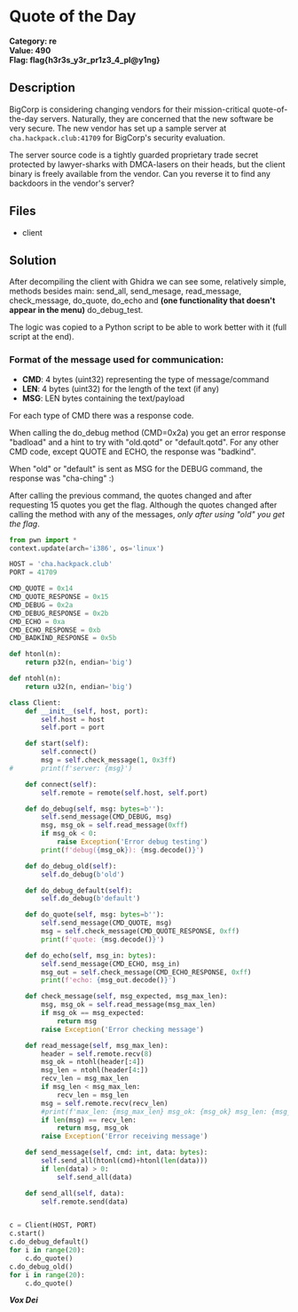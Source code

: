 # Quote of the Day
  
**Category: re**  
**Value: 490**  
**Flag: flag{h3r3s_y3r_pr1z3_4_pl@y1ng}**  

## Description


BigCorp is considering changing vendors for their mission-critical quote-of-the-day servers.  Naturally, they are concerned that the new software be very secure.  The new vendor has set up a sample server at `cha.hackpack.club:41709` for BigCorp's security evaluation.

The server source code is a tightly guarded proprietary trade secret protected by lawyer-sharks with DMCA-lasers on their heads, but the client binary is freely available from the vendor.  Can you reverse it to find any backdoors in the vendor's server?  

## Files
  
- client

## Solution

After decompiling the client with Ghidra we can see some, relatively simple, methods besides main: send_all, send_mesage, read_message, check_message, do_quote, do_echo and **(one functionality that doesn't appear in the menu)** do_debug_test.

The logic was copied to a Python script to be able to work better with it (full script at the end).

### Format of the message used for communication:
* **CMD**: 4 bytes (uint32) representing the type of message/command
* **LEN**: 4 bytes (uint32) for the length of the text (if any)
* **MSG**: LEN bytes containing the text/payload

For each type of CMD there was a response code.

When calling the do_debug method (CMD=0x2a) you get an error response "badload" and a hint to try with "old.qotd" or "default.qotd". For any other CMD code, except QUOTE and ECHO, the response was "badkind".

When "old" or "default" is sent as MSG for the DEBUG command, the response was "cha-ching" :)

After calling the previous command, the quotes changed and after requesting 15 quotes you get the flag.
Although the quotes changed after calling the method with any of the messages, _only after using "old" you get the flag_.


````python
from pwn import *
context.update(arch='i386', os='linux')

HOST = 'cha.hackpack.club'
PORT = 41709

CMD_QUOTE = 0x14
CMD_QUOTE_RESPONSE = 0x15
CMD_DEBUG = 0x2a
CMD_DEBUG_RESPONSE = 0x2b
CMD_ECHO = 0xa
CMD_ECHO_RESPONSE = 0xb
CMD_BADKIND_RESPONSE = 0x5b

def htonl(n):
	return p32(n, endian='big')

def ntohl(n):
	return u32(n, endian='big')

class Client:
	def __init__(self, host, port):
		self.host = host
		self.port = port

	def start(self):
		self.connect()
		msg = self.check_message(1, 0x3ff)
#		print(f'server: {msg}')

	def connect(self):
		self.remote = remote(self.host, self.port)

	def do_debug(self, msg: bytes=b''):
		self.send_message(CMD_DEBUG, msg)
		msg, msg_ok = self.read_message(0xff)
		if msg_ok < 0:
			raise Exception('Error debug testing')
		print(f'debug({msg_ok}): {msg.decode()}')

	def do_debug_old(self):
		self.do_debug(b'old')

	def do_debug_default(self):
		self.do_debug(b'default')

	def do_quote(self, msg: bytes=b''):
		self.send_message(CMD_QUOTE, msg)
		msg = self.check_message(CMD_QUOTE_RESPONSE, 0xff)
		print(f'quote: {msg.decode()}')

	def do_echo(self, msg_in: bytes):
		self.send_message(CMD_ECHO, msg_in)
		msg_out = self.check_message(CMD_ECHO_RESPONSE, 0xff)
		print(f'echo: {msg_out.decode()}')

	def check_message(self, msg_expected, msg_max_len):
		msg, msg_ok = self.read_message(msg_max_len)
		if msg_ok == msg_expected:
			return msg
		raise Exception('Error checking message')

	def read_message(self, msg_max_len):
		header = self.remote.recv(8)
		msg_ok = ntohl(header[:4])
		msg_len = ntohl(header[4:])
		recv_len = msg_max_len
		if msg_len < msg_max_len:
			recv_len = msg_len
		msg = self.remote.recv(recv_len)
		#print(f'max_len: {msg_max_len} msg_ok: {msg_ok} msg_len: {msg_len} header: {header} msg: {msg}')
		if len(msg) == recv_len:
			return msg, msg_ok
		raise Exception('Error receiving message')

	def send_message(self, cmd: int, data: bytes):
		self.send_all(htonl(cmd)+htonl(len(data)))
		if len(data) > 0:
			self.send_all(data)

	def send_all(self, data):
		self.remote.send(data)


c = Client(HOST, PORT)
c.start()
c.do_debug_default()
for i in range(20):
	c.do_quote()
c.do_debug_old()
for i in range(20):
	c.do_quote()
  ````
  
***Vox Dei***

